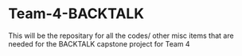 # Team-4-BACKTALK
This will be the repositary for all the codes/ other misc items that are needed for the BACKTALK capstone project for Team 4
